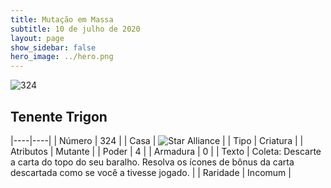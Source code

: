 ```yaml
---
title: Mutação em Massa
subtitle: 10 de julho de 2020
layout: page
show_sidebar: false
hero_image: ../hero.png
---
```


![324](https://cdn.keyforgegame.com/media/card_front/pt/479_324_R242QFCM77C_pt.png)

## Tenente Trigon

|----|----|
| Número | 324 |
| Casa | ![Star Alliance](https://archonarcana.com/images/thumb/7/7d/Star_Alliance.png/22px-Star_Alliance.png "Aliança Estelar") |
| Tipo | Criatura |
| Atributos | Mutante |
| Poder | 4 |
| Armadura | 0 |
| Texto | Coleta: Descarte a carta do topo do seu baralho. Resolva os ícones de bônus da carta descartada como se você a tivesse jogado. |
| Raridade | Incomum |
